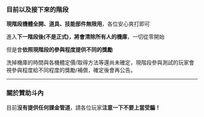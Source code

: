 ### 目前以及接下來的階段

**現階段機體全開、道具、技能部件無限用**，各位安心爽打即可

進入**下一階段後(不是正式)，將會清除所有人的機庫**，一切從零開始

但是會**依照現階段的參與程度提供不同的獎勵**

洗掉機庫的時間與各機體定價/取得方法等還尚未確定，現階段參與測試的玩家會視參與程度給不同程度的獎勵/補償，確定後會再公告。


------

### 關於贊助斗內

目前**沒有提供任何課金管道**，請各位玩家**注意一下不要上當受騙！**

